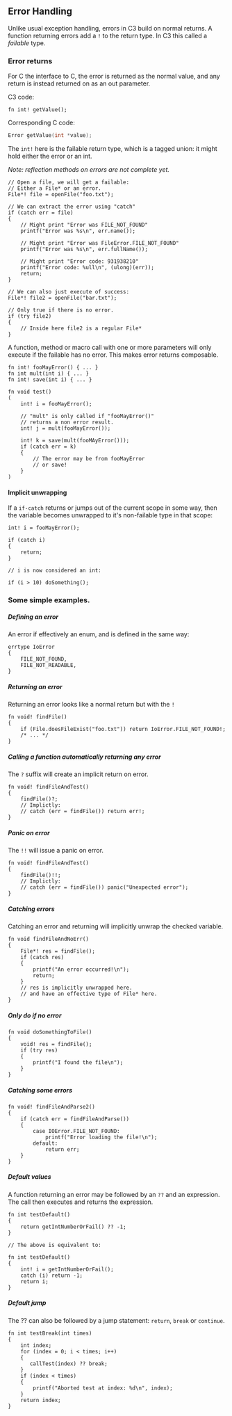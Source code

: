 ## Error Handling

Unlike usual exception handling, errors in C3 build on normal returns. A function returning errors add a `!` to the return type. In C3 this called a *failable* type.

### Error returns

For C the interface to C, the error is returned as the normal value, and any return is instead returned on as an out parameter.

C3 code:
```
fn int! getValue();
```

Corresponding C code:
```c
Error getValue(int *value);
```

The `int!` here is the failable return type, which is a tagged union: it might hold either the error or an int.

*Note: reflection methods on errors are not complete yet.*
```
// Open a file, we will get a failable:
// Either a File* or an error.
File*! file = openFile("foo.txt");

// We can extract the error using "catch"
if (catch err = file)
{
    // Might print "Error was FILE_NOT_FOUND"
    printf("Error was %s\n", err.name()); 
    
    // Might print "Error was FileError.FILE_NOT_FOUND"
    printf("Error was %s\n", err.fullName()); 
    
    // Might print "Error code: 931938210"
    printf("Error code: %ull\n", (ulong)(err)); 
    return;
}

// We can also just execute of success:
File*! file2 = openFile("bar.txt");

// Only true if there is no error.
if (try file2)
{
    // Inside here file2 is a regular File*
}
```

A function, method or macro call with one or more parameters will only execute if the failable has no error. This makes error returns composable. 

```
fn int! fooMayError() { ... }
fn int mult(int i) { ... }
fn int! save(int i) { ... }

fn void test()
(
    int! i = fooMayError();
    
    // "mult" is only called if "fooMayError()"
    // returns a non error result.
    int! j = mult(fooMayError());
    
    int! k = save(mult(fooMAyError()));
    if (catch err = k)
    {
        // The error may be from fooMayError
        // or save!
    }    
)
```

#### Implicit unwrapping

If a `if-catch` returns or jumps out of the current scope in some way, then the variable becomes
unwrapped to it's non-failable type in that scope:

```
int! i = fooMayError();
    
if (catch i)
{
    return;
}

// i is now considered an int:

if (i > 10) doSomething();
```

### Some simple examples.

##### Defining an error

An error if effectively an enum, and is defined in the same way:

```
errtype IoError
{
    FILE_NOT_FOUND,
    FILE_NOT_READABLE,
}    
```

##### Returning an error

Returning an error looks like a normal return but with the `!`

```
fn void! findFile()
{
    if (File.doesFileExist("foo.txt")) return IoError.FILE_NOT_FOUND!;
    /* ... */
}
```

##### Calling a function automatically returning any error

The `?` suffix will create an implicit return on error.

```
fn void! findFileAndTest()
{
    findFile()?;
    // Implictly:
    // catch (err = findFile()) return err!;
}
```

##### Panic on error

The `!!` will issue a panic on error.

```
fn void! findFileAndTest()
{
    findFile()!!;
    // Implictly:
    // catch (err = findFile()) panic("Unexpected error");
}
```

##### Catching errors

Catching an error and returning will implicitly unwrap the checked variable.

```
fn void findFileAndNoErr()
{
    File*! res = findFile();    
    if (catch res)
    {
        printf("An error occurred!\n");
        return;
    }
    // res is implicitly unwrapped here.
    // and have an effective type of File* here.
}
```

##### Only do if no error

```
fn void doSomethingToFile()
{
    void! res = findFile();    
    if (try res)
    {
        printf("I found the file\n");
    }
}
```

##### Catching some errors

```
fn void! findFileAndParse2()
{
    if (catch err = findFileAndParse())
    {
        case IOError.FILE_NOT_FOUND:
            printf("Error loading the file!\n");
        default:
            return err;
    }
}
```


##### Default values

A function returning an error may be followed by an `??` and an expression. The call then executes and returns the expression.

```
fn int testDefault()
{
    return getIntNumberOrFail() ?? -1;
}

// The above is equivalent to:

fn int testDefault()
{
    int! i = getIntNumberOrFail();    
    catch (i) return -1;
    return i;
}

```

##### Default jump

The ?? can also be followed by a jump statement: `return`, `break` or `continue`.

```
fn int testBreak(int times)
{
    int index;
    for (index = 0; i < times; i++)
    {
       callTest(index) ?? break; 
    }
    if (index < times)
    {
        printf("Aborted test at index: %d\n", index);
    }
    return index;
}
```



